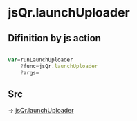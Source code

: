 # jsQr.launchUploader

## Difinition by js action

```js.js

var=runLaunchUploader
	?func=jsQr.launchUploader
	?args=

```

## Src

-> [jsQr.launchUploader](https://github.com/puutaro/CommandClick/blob/master/app/src/main/java/com/puutaro/commandclick/fragment_lib/terminal_fragment/js_interface/qr/JsQr.kt#L74)


